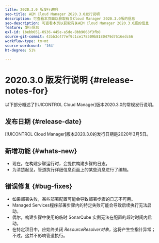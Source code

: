 ```yaml
---
title: 2020.3.0 版发行说明
seo-title: AEM Cloud Manager 2020.3.0发行说明
description: 可查看本页面以获取有关Cloud Manager 2020.3.0版的信息
seo-description: 可查看本页以获取有关AEM Cloud Manager 2020.3.0版的信息
feature: 发行信息
exl-id: 1bebb051-0936-445e-a5de-8bb9063f3fb8
source-git-commit: 43bb3c477ef9c1ce178509b8180479d7616edc66
workflow-type: tm+mt
source-wordcount: '164'
ht-degree: 51%

---
```


# 2020.3.0 版发行说明 {#release-notes-for}

以下部分概述了[!UICONTROL Cloud Manager]版本2020.3.0的常规发行说明。

## 发布日期 {#release-date}

[!UICONTROL Cloud Manager]版本2020.3.0的发行日期是2020年3月5日。

## 新增功能 {#whats-new}

* 现在，在构建步骤运行时，会提供构建步骤的日志。
* 为清楚起见，管道执行详细信息页面上的某些消息进行了编辑。

## 错误修复 {#bug-fixes}

* 如果部署失败，某些部署配置可能会导致部署步骤的日志不可用。
* Managed Services程序部署步骤内的特定失败可能会导致后续执行无法启动。
* 偶尔，构建步骤中使用的临时 SonarQube 实例无法在配置的超时时间内启动。
* 在特定项目中，应始终关闭 *ResourceResolver对象*，这将产生空指针异常；不过，这并不影响管道执行。
